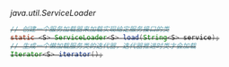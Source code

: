 *java.util.ServiceLoader<S>*

```java
// 创建一个服务加载器来加载实现给定服务接口的类
static <S> ServiceLoader<S> load(String<S> service);
// 生成一个懒加载服务类的迭代器，迭代器推进时类才会加载
Iterator<S> iterator();
```

